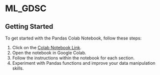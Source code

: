 # ML_GDSC
## Getting Started

To get started with the Pandas Colab Notebook, follow these steps:

1. Click on the [Colab Notebook Link](https://colab.research.google.com/drive/1a8Cp7IRE2eMZu3rsY3DnGPDpI1BmFr5E?usp=sharing).
2. Open the notebook in Google Colab.
3. Follow the instructions within the notebook for each section.
4. Experiment with Pandas functions and improve your data manipulation skills.

